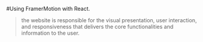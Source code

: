 #Using FramerMotion with React.

> the website is responsible for the visual presentation, user interaction, and responsiveness that delivers the core functionalities and information to the user.
